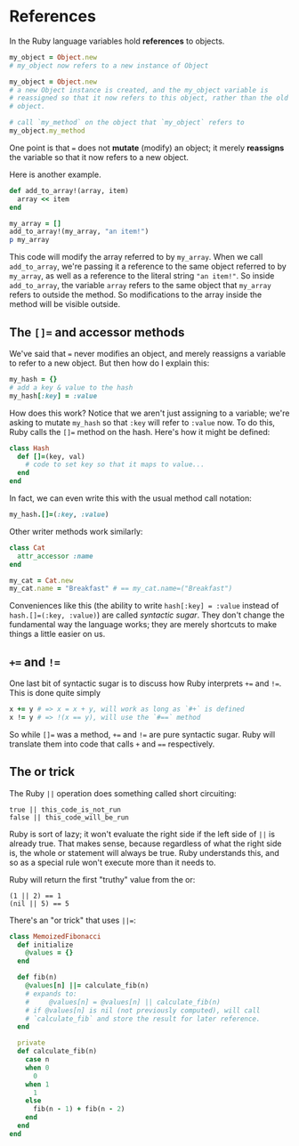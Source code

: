 # References

In the Ruby language variables hold **references** to objects.

```ruby
my_object = Object.new
# my_object now refers to a new instance of Object

my_object = Object.new
# a new Object instance is created, and the my_object variable is
# reassigned so that it now refers to this object, rather than the old
# object.

# call `my_method` on the object that `my_object` refers to
my_object.my_method
```

One point is that `=` does not **mutate** (modify) an object; it
merely **reassigns** the variable so that it now refers to a new
object.

Here is another example.

```ruby
def add_to_array!(array, item)
  array << item
end

my_array = []
add_to_array!(my_array, "an item!")
p my_array
```

This code will modify the array referred to by `my_array`. When we
call `add_to_array`, we're passing it a reference to the same object
referred to by `my_array`, as well as a reference to the literal
string `"an item!"`. So inside `add_to_array`, the variable `array`
refers to the same object that `my_array` refers to outside the
method. So modifications to the array inside the method will be
visible outside.

## The `[]=` and accessor methods

We've said that `=` never modifies an object, and merely reassigns a
variable to refer to a new object. But then how do I explain this:

```ruby
my_hash = {}
# add a key & value to the hash
my_hash[:key] = :value
```

How does this work? Notice that we aren't just assigning to a
variable; we're asking to mutate `my_hash` so that `:key` will refer
to `:value` now. To do this, Ruby calls the `[]=` method on the
hash. Here's how it might be defined:

```ruby
class Hash
  def []=(key, val)
    # code to set key so that it maps to value...
  end
end
```

In fact, we can even write this with the usual method call notation:

```ruby
my_hash.[]=(:key, :value)
```

Other writer methods work similarly:

```ruby
class Cat
  attr_accessor :name
end

my_cat = Cat.new
my_cat.name = "Breakfast" # == my_cat.name=("Breakfast")
```

Conveniences like this (the ability to write `hash[:key] = :value`
instead of `hash.[]=(:key, :value)`) are called *syntactic
sugar*. They don't change the fundamental way the language works; they
are merely shortcuts to make things a little easier on us.

## `+=` and `!=`

One last bit of syntactic sugar is to discuss how Ruby interprets `+=`
and `!=`. This is done quite simply

```ruby
x += y # => x = x + y, will work as long as `#+` is defined
x != y # => !(x == y), will use the `#==` method
```

So while `[]=` was a method, `+=` and `!=` are pure syntactic
sugar. Ruby will translate them into code that calls `+` and `==`
respectively.

## The or trick

The Ruby `||` operation does something called short
circuiting:

    true || this_code_is_not_run
    false || this_code_will_be_run

Ruby is sort of lazy; it won't evaluate the right side if the left
side of `||` is already true. That makes sense, because regardless of
what the right side is, the whole or statement will always be
true. Ruby understands this, and so as a special rule won't execute
more than it needs to.

Ruby will return the first "truthy" value from the or:

    (1 || 2) == 1
    (nil || 5) == 5

There's an "or trick" that uses `||=`:

```ruby
class MemoizedFibonacci
  def initialize
    @values = {}
  end

  def fib(n)
    @values[n] ||= calculate_fib(n)
    # expands to:
    #     @values[n] = @values[n] || calculate_fib(n)
    # if @values[n] is nil (not previously computed), will call
    # `calculate_fib` and store the result for later reference.
  end

  private
  def calculate_fib(n)
    case n
    when 0
      0
    when 1
      1
    else
      fib(n - 1) + fib(n - 2)
    end
  end
end
```

